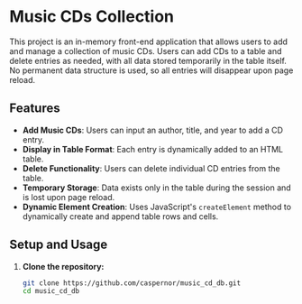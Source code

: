 # Music CDs Collection

This project is an in-memory front-end application that allows users to add and manage a collection of music CDs. Users can add CDs to a table and delete entries as needed, with all data stored temporarily in the table itself. No permanent data structure is used, so all entries will disappear upon page reload.

## Features

- **Add Music CDs**: Users can input an author, title, and year to add a CD entry.
- **Display in Table Format**: Each entry is dynamically added to an HTML table.
- **Delete Functionality**: Users can delete individual CD entries from the table.
- **Temporary Storage**: Data exists only in the table during the session and is lost upon page reload.
- **Dynamic Element Creation**: Uses JavaScript's `createElement` method to dynamically create and append table rows and cells.

## Setup and Usage

1. **Clone the repository:**
   ```bash
   git clone https://github.com/caspernor/music_cd_db.git
   cd music_cd_db
